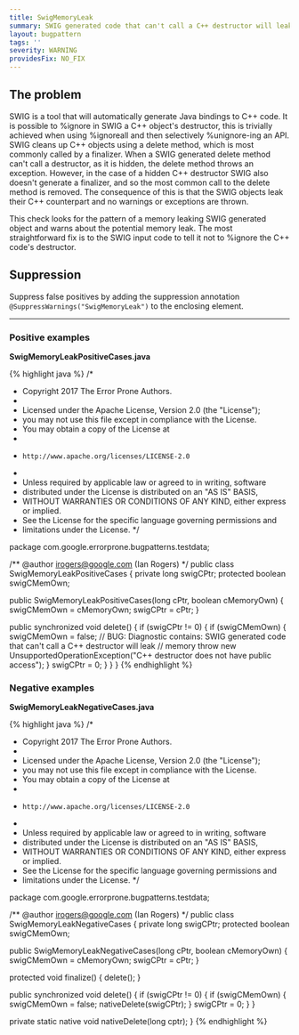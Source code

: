 ```yaml
---
title: SwigMemoryLeak
summary: SWIG generated code that can't call a C++ destructor will leak memory
layout: bugpattern
tags: ''
severity: WARNING
providesFix: NO_FIX
---
```


<!--
*** AUTO-GENERATED, DO NOT MODIFY ***
To make changes, edit the @BugPattern annotation or the explanation in docs/bugpattern.
-->

## The problem
SWIG is a tool that will automatically generate Java bindings to C++ code. It is
possible to %ignore in SWIG a C++ object's destructor, this is trivially
achieved when using %ignoreall and then selectively %unignore-ing an API. SWIG
cleans up C++ objects using a delete method, which is most commonly called by a
finalizer. When a SWIG generated delete method can't call a destructor, as it is
hidden, the delete method throws an exception. However, in the case of a hidden
C++ destructor SWIG also doesn't generate a finalizer, and so the most common
call to the delete method is removed. The consequence of this is that the SWIG
objects leak their C++ counterpart and no warnings or exceptions are thrown.

This check looks for the pattern of a memory leaking SWIG generated object and
warns about the potential memory leak. The most straightforward fix is to the
SWIG input code to tell it not to %ignore the C++ code's destructor.

## Suppression
Suppress false positives by adding the suppression annotation `@SuppressWarnings("SwigMemoryLeak")` to the enclosing element.

----------

### Positive examples
__SwigMemoryLeakPositiveCases.java__

{% highlight java %}
/*
 * Copyright 2017 The Error Prone Authors.
 *
 * Licensed under the Apache License, Version 2.0 (the "License");
 * you may not use this file except in compliance with the License.
 * You may obtain a copy of the License at
 *
 *     http://www.apache.org/licenses/LICENSE-2.0
 *
 * Unless required by applicable law or agreed to in writing, software
 * distributed under the License is distributed on an "AS IS" BASIS,
 * WITHOUT WARRANTIES OR CONDITIONS OF ANY KIND, either express or implied.
 * See the License for the specific language governing permissions and
 * limitations under the License.
 */

package com.google.errorprone.bugpatterns.testdata;

/** @author irogers@google.com (Ian Rogers) */
public class SwigMemoryLeakPositiveCases {
  private long swigCPtr;
  protected boolean swigCMemOwn;

  public SwigMemoryLeakPositiveCases(long cPtr, boolean cMemoryOwn) {
    swigCMemOwn = cMemoryOwn;
    swigCPtr = cPtr;
  }

  public synchronized void delete() {
    if (swigCPtr != 0) {
      if (swigCMemOwn) {
        swigCMemOwn = false;
        // BUG: Diagnostic contains: SWIG generated code that can't call a C++ destructor will leak
        // memory
        throw new UnsupportedOperationException("C++ destructor does not have public access");
      }
      swigCPtr = 0;
    }
  }
}
{% endhighlight %}

### Negative examples
__SwigMemoryLeakNegativeCases.java__

{% highlight java %}
/*
 * Copyright 2017 The Error Prone Authors.
 *
 * Licensed under the Apache License, Version 2.0 (the "License");
 * you may not use this file except in compliance with the License.
 * You may obtain a copy of the License at
 *
 *     http://www.apache.org/licenses/LICENSE-2.0
 *
 * Unless required by applicable law or agreed to in writing, software
 * distributed under the License is distributed on an "AS IS" BASIS,
 * WITHOUT WARRANTIES OR CONDITIONS OF ANY KIND, either express or implied.
 * See the License for the specific language governing permissions and
 * limitations under the License.
 */

package com.google.errorprone.bugpatterns.testdata;

/** @author irogers@google.com (Ian Rogers) */
public class SwigMemoryLeakNegativeCases {
  private long swigCPtr;
  protected boolean swigCMemOwn;

  public SwigMemoryLeakNegativeCases(long cPtr, boolean cMemoryOwn) {
    swigCMemOwn = cMemoryOwn;
    swigCPtr = cPtr;
  }

  protected void finalize() {
    delete();
  }

  public synchronized void delete() {
    if (swigCPtr != 0) {
      if (swigCMemOwn) {
        swigCMemOwn = false;
        nativeDelete(swigCPtr);
      }
      swigCPtr = 0;
    }
  }

  private static native void nativeDelete(long cptr);
}
{% endhighlight %}

